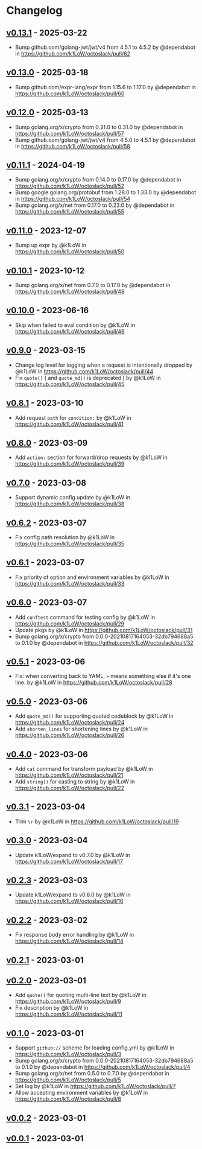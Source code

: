 # Changelog

## [v0.13.1](https://github.com/k1LoW/octoslack/compare/v0.13.0...v0.13.1) - 2025-03-22
- Bump github.com/golang-jwt/jwt/v4 from 4.5.1 to 4.5.2 by @dependabot in https://github.com/k1LoW/octoslack/pull/62

## [v0.13.0](https://github.com/k1LoW/octoslack/compare/v0.12.0...v0.13.0) - 2025-03-18
- Bump github.com/expr-lang/expr from 1.15.6 to 1.17.0 by @dependabot in https://github.com/k1LoW/octoslack/pull/60

## [v0.12.0](https://github.com/k1LoW/octoslack/compare/v0.11.1...v0.12.0) - 2025-03-13
- Bump golang.org/x/crypto from 0.21.0 to 0.31.0 by @dependabot in https://github.com/k1LoW/octoslack/pull/57
- Bump github.com/golang-jwt/jwt/v4 from 4.5.0 to 4.5.1 by @dependabot in https://github.com/k1LoW/octoslack/pull/58

## [v0.11.1](https://github.com/k1LoW/octoslack/compare/v0.11.0...v0.11.1) - 2024-04-19
- Bump golang.org/x/crypto from 0.14.0 to 0.17.0 by @dependabot in https://github.com/k1LoW/octoslack/pull/52
- Bump google.golang.org/protobuf from 1.28.0 to 1.33.0 by @dependabot in https://github.com/k1LoW/octoslack/pull/54
- Bump golang.org/x/net from 0.17.0 to 0.23.0 by @dependabot in https://github.com/k1LoW/octoslack/pull/55

## [v0.11.0](https://github.com/k1LoW/octoslack/compare/v0.10.1...v0.11.0) - 2023-12-07
- Bump up expr by @k1LoW in https://github.com/k1LoW/octoslack/pull/50

## [v0.10.1](https://github.com/k1LoW/octoslack/compare/v0.10.0...v0.10.1) - 2023-10-12
- Bump golang.org/x/net from 0.7.0 to 0.17.0 by @dependabot in https://github.com/k1LoW/octoslack/pull/48

## [v0.10.0](https://github.com/k1LoW/octoslack/compare/v0.9.0...v0.10.0) - 2023-06-16
- Skip when failed to eval condition by @k1LoW in https://github.com/k1LoW/octoslack/pull/46

## [v0.9.0](https://github.com/k1LoW/octoslack/compare/v0.8.1...v0.9.0) - 2023-03-15
- Change log level for logging when a request is intentionally dropped by @k1LoW in https://github.com/k1LoW/octoslack/pull/44
- Fix `quote()` ( and `quote_md()` is deprecated ) by @k1LoW in https://github.com/k1LoW/octoslack/pull/45

## [v0.8.1](https://github.com/k1LoW/octoslack/compare/v0.8.0...v0.8.1) - 2023-03-10
- Add request `path` for `condition:` by @k1LoW in https://github.com/k1LoW/octoslack/pull/41

## [v0.8.0](https://github.com/k1LoW/octoslack/compare/v0.7.0...v0.8.0) - 2023-03-09
- Add `action:` section for forward/drop requests by @k1LoW in https://github.com/k1LoW/octoslack/pull/39

## [v0.7.0](https://github.com/k1LoW/octoslack/compare/v0.6.2...v0.7.0) - 2023-03-08
- Support dynamic config update by @k1LoW in https://github.com/k1LoW/octoslack/pull/38

## [v0.6.2](https://github.com/k1LoW/octoslack/compare/v0.6.1...v0.6.2) - 2023-03-07
- Fix config path resolution by @k1LoW in https://github.com/k1LoW/octoslack/pull/35

## [v0.6.1](https://github.com/k1LoW/octoslack/compare/v0.6.0...v0.6.1) - 2023-03-07
- Fix priority of option and environment variables by @k1LoW in https://github.com/k1LoW/octoslack/pull/33

## [v0.6.0](https://github.com/k1LoW/octoslack/compare/v0.5.1...v0.6.0) - 2023-03-07
- Add `conftest` command for testing config by @k1LoW in https://github.com/k1LoW/octoslack/pull/29
- Update pkgs by @k1LoW in https://github.com/k1LoW/octoslack/pull/31
- Bump golang.org/x/crypto from 0.0.0-20210817164053-32db794688a5 to 0.1.0 by @dependabot in https://github.com/k1LoW/octoslack/pull/32

## [v0.5.1](https://github.com/k1LoW/octoslack/compare/v0.5.0...v0.5.1) - 2023-03-06
- Fix: when converting back to YAML, `>` means something else if it's one line. by @k1LoW in https://github.com/k1LoW/octoslack/pull/28

## [v0.5.0](https://github.com/k1LoW/octoslack/compare/v0.4.0...v0.5.0) - 2023-03-06
- Add `quote_md()` for supporting quoted codeblock by @k1LoW in https://github.com/k1LoW/octoslack/pull/24
- Add `shorten_lines` for shortening lines by @k1LoW in https://github.com/k1LoW/octoslack/pull/26

## [v0.4.0](https://github.com/k1LoW/octoslack/compare/v0.3.1...v0.4.0) - 2023-03-06
- Add `cat` command for transform payload by @k1LoW in https://github.com/k1LoW/octoslack/pull/21
- Add `string()` for casting to string by @k1LoW in https://github.com/k1LoW/octoslack/pull/22

## [v0.3.1](https://github.com/k1LoW/octoslack/compare/v0.3.0...v0.3.1) - 2023-03-04
- Trim `\r` by @k1LoW in https://github.com/k1LoW/octoslack/pull/19

## [v0.3.0](https://github.com/k1LoW/octoslack/compare/v0.2.3...v0.3.0) - 2023-03-04
- Update k1LoW/expand to v0.7.0 by @k1LoW in https://github.com/k1LoW/octoslack/pull/17

## [v0.2.3](https://github.com/k1LoW/octoslack/compare/v0.2.2...v0.2.3) - 2023-03-03
- Update k1LoW/expand to v0.6.0 by @k1LoW in https://github.com/k1LoW/octoslack/pull/16

## [v0.2.2](https://github.com/k1LoW/octoslack/compare/v0.2.1...v0.2.2) - 2023-03-02
- Fix response body error handling by @k1LoW in https://github.com/k1LoW/octoslack/pull/14

## [v0.2.1](https://github.com/k1LoW/octoslack/compare/v0.2.0...v0.2.1) - 2023-03-01

## [v0.2.0](https://github.com/k1LoW/octoslack/compare/v0.1.0...v0.2.0) - 2023-03-01
- Add `quote()` for quoting multi-line text by @k1LoW in https://github.com/k1LoW/octoslack/pull/9
- Fix description by @k1LoW in https://github.com/k1LoW/octoslack/pull/11

## [v0.1.0](https://github.com/k1LoW/octoslack/compare/v0.0.2...v0.1.0) - 2023-03-01
- Support `github://` scheme for loading config.yml by @k1LoW in https://github.com/k1LoW/octoslack/pull/3
- Bump golang.org/x/crypto from 0.0.0-20210817164053-32db794688a5 to 0.1.0 by @dependabot in https://github.com/k1LoW/octoslack/pull/4
- Bump golang.org/x/net from 0.5.0 to 0.7.0 by @dependabot in https://github.com/k1LoW/octoslack/pull/5
- Set log by @k1LoW in https://github.com/k1LoW/octoslack/pull/7
- Allow accepting environment variables by @k1LoW in https://github.com/k1LoW/octoslack/pull/8

## [v0.0.2](https://github.com/k1LoW/octoslack/compare/v0.0.1...v0.0.2) - 2023-03-01

## [v0.0.1](https://github.com/k1LoW/octoslack/commits/v0.0.1) - 2023-03-01

